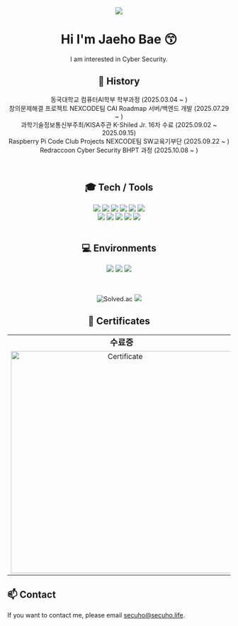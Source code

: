 <div align="center">
<div>
    <img src="https://capsule-render.vercel.app/api?type=waving&height=200&color=gradient&customColorList=2&text=Secuho&fontSize=55&fontAlign=75&fontAlignY=37" />
</div>

<h1 style="text-align:center"> Hi I'm Jaeho Bae 😙</h1>
I am interested in Cyber Security.
<br>

## 📝 History
동국대학교 컴퓨터AI학부 학부과정 (2025.03.04 ~ ) <br>
창의문제해결 프로젝트 NEXCODE팀 CAI Roadmap 서버/백엔드 개발 (2025.07.29 ~ ) <br>
과학기술정보통신부주최/KISA주관 K-Shiled Jr. 16차 수료 (2025.09.02 ~ 2025.09.15) <br>
Raspberry Pi Code Club Projects NEXCODE팀 SW교육기부단 (2025.09.22 ~ ) <br>
Redraccoon Cyber Security BHPT 과정 (2025.10.08 ~ ) <br>

<br>

## 🎓 Tech / Tools
<div align="center">
    <img src="https://img.shields.io/badge/C-%23A8B9CC.svg?&style=for-the-badge&logo=C&logoColor=black" />
    <img src="https://img.shields.io/badge/python-%233776AB.svg?&style=for-the-badge&logo=python&logoColor=white" />
    <img src="https://img.shields.io/badge/mysql-%234479A1.svg?&style=for-the-badge&logo=mysql&logoColor=white" />
    <img src="https://img.shields.io/badge/html5-%23E34F26.svg?&style=for-the-badge&logo=html5&logoColor=white" />
    <img src="https://img.shields.io/badge/javascript-%23F7DF1E.svg?&style=for-the-badge&logo=javascript&logoColor=black" />
    <img src="https://img.shields.io/badge/css3-%231572B6.svg?&style=for-the-badge&logo=css3&logoColor=white" />
<br>
    <img src="https://img.shields.io/badge/apache-%23D22128.svg?&style=for-the-badge&logo=apache&logoColor=white" />
    <img src="https://img.shields.io/badge/nginx-%23269539.svg?&style=for-the-badge&logo=nginx&logoColor=white" />
    <img src="https://img.shields.io/badge/docker-%232496ED.svg?&style=for-the-badge&logo=docker&logoColor=white" />
    <img src="https://img.shields.io/badge/portainer-13BEF9.svg?style=for-the-badge&logo=portainer&logoColor=black" />
    <img src="https://img.shields.io/badge/wireshark-%231679A7.svg?&style=for-the-badge&logo=wireshark&logoColor=white" />
</div>

<br>

## 💻 Environments
<div align="center">
    <img src="https://img.shields.io/badge/ubuntu-%23E95420.svg?&style=for-the-badge&logo=ubuntu&logoColor=white" />
    <img src="https://img.shields.io/badge/kali%20linux-%23557C94.svg?&style=for-the-badge&logo=kali%20linux&logoColor=white" />
    <img src="https://img.shields.io/badge/synology-%23B5B5B6.svg?&style=for-the-badge&logo=synology&logoColor=black" />
</div>

<br>

##
![Solved.ac](http://mazassumnida.wtf/api/v2/generate_badge?boj=secuho)
<img src="http://mazandi.herokuapp.com/api?handle=secuho&theme=warm"/>
##

## 📜 Certificates
<div align="center">
  <table>
    <tr>
      <td align="center"><b style="font-size: 1.2em;">수료증</b></td>
    </tr>
    <tr>
      <td align="center">
        <img src="https://github.com/user-attachments/assets/2f70bbae-2359-4e87-a6e0-7105c3ffa54b" alt="Certificate" width="500"/>
      </td>
    </tr>
  </table>
</div>

<div align="left">
    <h2>📫 Contact    </h2>
    <p> If you want to contact me, please email <a href="mailto:secuho@secuho.life">secuho@secuho.life</a>.    </p>
</div>    <br>
